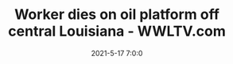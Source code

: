 ---
"title": "Worker dies on oil platform off central Louisiana - WWLTV.com"
"date": "2021-5-17 7:0:0"
"feed_name": "GOOGLENEWS"
"feed_website": "https://news.google.com/search?q=drilling%2Bincident&hl=en-US&gl=US&ceid=US:en"
"feed_rss": "https://news.google.com/rss/search?q=drilling%2Bincident&hl=en-US&gl=US&ceid=US:en"
"link": "https://www.wwltv.com/article/news/investigations/david-hammer/worker-dies-on-oil-platform-off-central-louisiana/289-272d48c1-69b4-4637-a8e1-777a8d764058"
"file": "_posts/1-1-2021-1ec821435c81dbf01792c936d42a5d5a7f82ef32.md"
"accident": "1"
"drilling": "1"
---